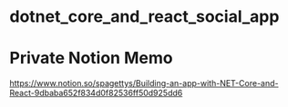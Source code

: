 # dotnet_core_and_react_social_app

# Private Notion Memo
https://www.notion.so/spagettys/Building-an-app-with-NET-Core-and-React-9dbaba652f834d0f82536ff50d925dd6
